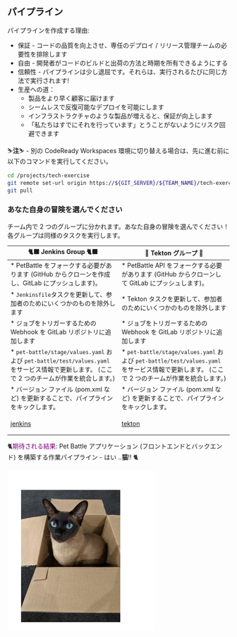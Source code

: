 ## パイプライン

パイプラインを作成する理由:

- 保証 - コードの品質を向上させ、専任のデプロイ / リリース管理チームの必要性を排除します
- 自由 - 開発者がコードのビルドと出荷の方法と時期を所有できるようにする
- 信頼性 - パイプラインは少し退屈です。それらは、実行されるたびに同じ方法で実行されます!
- 生産への道：
    - 製品をより早く顧客に届けます
    - シームレスで反復可能なデプロイを可能にします
    - インフラストラクチャのような製品が増えると、保証が向上します
    - 「私たちはすでにそれを行っています」とうことがないようにリスク回避できます

<p class="warn">⛷️<b>注</b>⛷️ - 別の CodeReady Workspaces 環境に切り替える場合は、先に進む前に以下のコマンドを実行してください。</p>

```bash
cd /projects/tech-exercise
git remote set-url origin https://${GIT_SERVER}/${TEAM_NAME}/tech-exercise.git
git pull
```

### あなた自身の冒険を選んでください

チーム内で 2 つのグループに分かれます。あなた自身の冒険を選んでください！各グループは同様のタスクを実行します。

🐈‍⬛ **Jenkins Group** 🐈‍⬛ | 🐅 **Tekton グループ** 🐅
--- | ---
* PetBattle をフォークする必要があります (GitHub からクローンを作成し、GitLab にプッシュします)。 | * PetBattle API をフォークする必要があります (GitHub からクローンして GitLab にプッシュします)。
* `Jenkinsfile`タスクを更新して、参加者のためにいくつかのものを除外します | * Tekton タスクを更新して、参加者のためにいくつかのものを除外します
* ジョブをトリガーするための Webhook を GitLab リポジトリに追加します | * ジョブをトリガーするための Webhook を GitLab リポジトリに追加します
* `pet-battle/stage/values.yaml` および `pet-battle/test/values.yaml`をサービス情報で更新します。 (ここで 2 つのチームが作業を統合します。) | * `pet-battle/stage/values.yaml` および `pet-battle/test/values.yaml`をサービス情報で更新します。 (ここで 2 つのチームが作業を統合します。)
* バージョン ファイル (pom.xml など) を更新することで、パイプラインをキックします。 | * バージョン ファイル (pom.xml など) を更新することで、パイプラインをキックします。
<span style="color:blue;"><p><a href="2-attack-of-the-pipelines/3a-jenkins.md">jenkins</a></p></span> | <span style="color:blue;"><p><a href="2-attack-of-the-pipelines/3b-tekton.md">tekton</a></p></span>

🐈<span style="color:purple;">期待される結果</span>: Pet Battle アプリケーション (フロントエンドとバックエンド) を構築する作業パイプライン - はい ..**猫**!! 🐈

![daisy-cat.png](images/daisy-cat.png)
